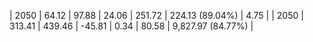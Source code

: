 | 2050 | 64.12 | 97.88 |  24.06 | 251.72 | 224.13 (89.04%) | 4.75 |
| 2050 | 313.41 | 439.46 | -45.81 | 0.34 | 80.58 | 9,827.97 (84.77%) |
